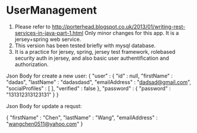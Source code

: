 UserManagement
=========================


1. Please refer to http://porterhead.blogspot.co.uk/2013/01/writing-rest-services-in-java-part-1.html  Only minor changes for this app. It is a jersey+spring web service.
2. This version has been tested briefly with mysql database. 
3. It is a practice for jersey, spring, jersey test framework, rolebased security auth in jersey, and also basic user authentification and authorization.

Json Body for create a new user:
{
  "user" : {
    "id" : null,
    "firstName" : "dadas",
    "lastName" : "dadasdasd",
    "emailAddress" : "dadsad@gmail.com",
    "socialProfiles" : [ ],
    "verified" : false
  },
  "password" : {
    "password" : "131312313123131"
  }
}

Json Body for update a requst:

{
  "firstName" : "Chen",
  "lastName" : "Wang",
  "emailAddress" : "wangchen0511@yahoo.com"
}



 
